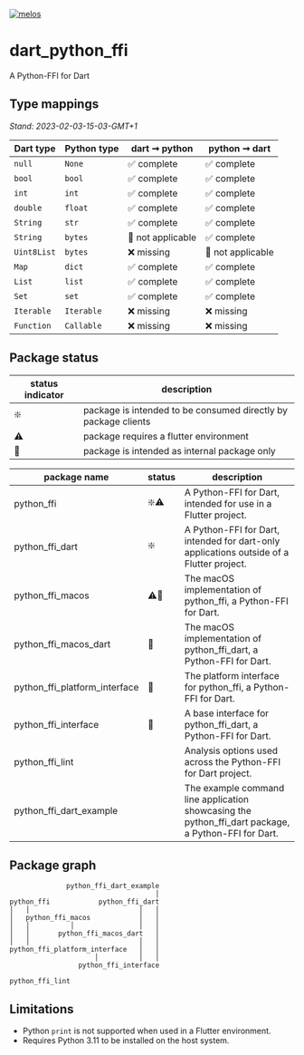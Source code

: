 [![melos](https://img.shields.io/badge/maintained%20with-melos-f700ff.svg?style=flat-square)](https://github.com/invertase/melos)

# dart_python_ffi

A Python-FFI for Dart

## Type mappings

*Stand: 2023-02-03-15-03-GMT+1*

| Dart type   | Python type | dart ➞ python     | python ➞ dart     |
|-------------|-------------|-------------------|-------------------|
| `null`      | `None`      | ✅ complete        | ✅ complete        |
| `bool`      | `bool`      | ✅ complete        | ✅ complete        |
| `int`       | `int`       | ✅ complete        | ✅ complete        |
| `double`    | `float`     | ✅ complete        | ✅ complete        |
| `String`    | `str`       | ✅ complete        | ✅ complete        |
| `String`    | `bytes`     | 🚫 not applicable | ✅ complete        |
| `Uint8List` | `bytes`     | ❌ missing         | 🚫 not applicable |
| `Map`       | `dict`      | ✅ complete        | ✅ complete        |
| `List`      | `list`      | ✅ complete        | ✅ complete        |
| `Set`       | `set`       | ✅ complete        | ✅ complete        |
| `Iterable`  | `Iterable`  | ❌ missing         | ❌ missing         |
| `Function`  | `Callable`  | ❌ missing         | ❌ missing         |

## Package status

| status indicator | description                                                    |
|------------------|----------------------------------------------------------------|
| ❇️               | package is intended to be consumed directly by package clients |
| ⚠️               | package requires a flutter environment                         |
| 🚫               | package is intended as internal package only                   |

| package name                  | status | description                                                                                         |
|-------------------------------|--------|-----------------------------------------------------------------------------------------------------|
| python_ffi                    | ❇️⚠️   | A Python-FFI for Dart, intended for use in a Flutter project.                                       |
| python_ffi_dart               | ❇️     | A Python-FFI for Dart, intended for dart-only applications outside of a Flutter project.            |
| python_ffi_macos              | ⚠️🚫   | The macOS implementation of python_ffi, a Python-FFI for Dart.                                      |
| python_ffi_macos_dart         | 🚫     | The macOS implementation of python_ffi_dart, a Python-FFI for Dart.                                 |
| python_ffi_platform_interface | 🚫     | The platform interface for python_ffi, a Python-FFI for Dart.                                       |
| python_ffi_interface          | 🚫     | A base interface for python_ffi_dart, a Python-FFI for Dart.                                        |
| python_ffi_lint               |        | Analysis options used across the Python-FFI for Dart project.                                       |
| python_ffi_dart_example       |        | The example command line application showcasing the python_ffi_dart package, a Python-FFI for Dart. |

## Package graph

```
              python_ffi_dart_example
                                    │
python_ffi            python_ffi_dart
│   │                           │   │
│   python_ffi_macos            │   │
│   │          │                │   │
│   │       python_ffi_macos_dart   │
│   │                           │   │
python_ffi_platform_interface   │   │
                     │          │   │
                 python_ffi_interface

python_ffi_lint
```

## Limitations

- Python `print` is not supported when used in a Flutter environment.
- Requires Python 3.11 to be installed on the host system.
